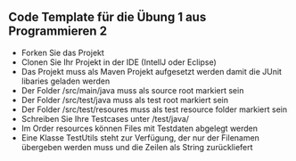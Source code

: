 ## Code Template für die Übung 1 aus Programmieren 2

- Forken Sie das Projekt
- Clonen Sie Ihr Projekt in der IDE (IntellJ oder Eclipse)
- Das Projekt muss als Maven Projekt aufgesetzt werden damit die JUnit libaries geladen werden
- Der Folder /src/main/java muss als source root markiert sein
- Der Folder /src/test/java muss als test root markiert sein
- Der Folder /src/test/resoures muss als test resource folder markiert sein
- Schreiben Sie Ihre Testcases unter /test/java/
- Im Order resources können Files mit Testdaten abgelegt werden
- Eine Klasse TestUtils steht zur Verfügung, der nur der Filenamen übergeben werden muss und die Zeilen als String zurückliefert